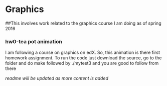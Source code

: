 # Graphics
##This involves work related to the graphics course I am doing as of spring 2016

### hw0-tea pot animation
  I am following a course on graphics on edX. So, this animation is there first homework assignment. 
  To run the code just download the source, go to the folder and do make followed by ./mytest3 and you are good to follow from there
  
  
*readme will be updated as more content is added*

